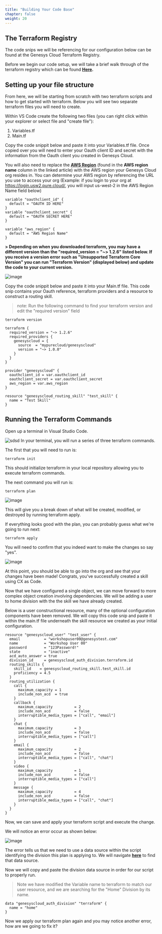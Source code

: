 ```yaml
---
title: "Building Your Code Base"
chapter: false
weight: 20
---
```


## The Terraform Registry

The code snips we will be referencing for our configuration below can be found at the Genesys Cloud Terraform Registry.

Before we begin our code setup, we will take a brief walk through of the terraform registry which can be found **[Here](https://registry.terraform.io/providers/MyPureCloud/genesyscloud/latest/docs).**


## Setting up your file structure

From here, we will be starting from scratch with two terraform scripts and how to get started with terraform. Below you will see two separate terraform files you will need to create.

Within VS Code create the following two files (you can right click within your explorer or select file and "create file"): 
1. Variables.tf
2. Main.tf

Copy the code snippit below and paste it into your Variables.tf file. Once copied over you will need to enter your Oauth client ID and secret with the information from the Oauth client you created in Genesys Cloud. 

You will also need to replace the **[AWS Region](https://help.mypurecloud.com/articles/aws-regions-for-genesys-cloud-deployment/)** (found in the **AWS region name** column in the linked article) with the AWS region your Genesys Cloud org resides in. You can determine your AWS region by referencing the URL you use to access your org (Example: if you login to your org at https://login.usw2.pure.cloud/, you will input us-west-2 in the AWS Region Name field below)

```
variable "oauthclient_id" {
  default = "OAUTH ID HERE"
}
variable "oauthclient_secret" {
  default = "OAUTH SECRET HERE"
}

variable "aws_region" {
  default = "AWS Region Name"
}
```


**> Depending on when you downloaded terraform, you may have a different version than the "required_version = "~> 1.2.6" listed below. If you receive a version error such as "Unsupported Terraform Core Version" you can run "Terraform Version" (displayed below) and update the code to your current version.**

![image](/images/tfversion.PNG)

Copy the code snippit below and paste it into your Main.tf file. This code snip contains your Oauth reference, terraform providers and a resource to construct a routing skill.

> note: Run the following command to find your terraform version and edit the "required version" field 

```
terraform version
```


```
terraform {
  required_version = "~> 1.2.6"
  required_providers {
    genesyscloud = {
      source  = "mypurecloud/genesyscloud"
      version = "~> 1.0.0"
    }
  }
}

provider "genesyscloud" {
  oauthclient_id = var.oauthclient_id
  oauthclient_secret = var.oauthclient_secret
  aws_region = var.aws_region
}

resource "genesyscloud_routing_skill" "test_skill" {
  name = "Test Skill"
}

```
## Running the Terraform Commands

Open up a terminal in Visual Studio Code.

![sdsd](/images/CXTerminal.PNG)
In your terminal, you will run a series of three terraform commands. 

The first that you will need to run is: 
```
terraform init
```
This should initialize terraform in your local repository allowing you to execute terraform commands. 

The next command you will run is: 
```
terraform plan
```
![image](/images/CXTFPlan.PNG)

This will give you a break down of what will be created, modified, or destroyed by running terraform apply. 

If everything looks good with the plan, you can probably guess what we're going to run next: 
```
terraform apply
```
You will need to confirm that you indeed want to make the changes so say "yes". 

![image](/images/CXTFApply.PNG)

At this point, you should be able to go into the org and see that your changes have been made! Congrats, you've successfully created a skill using CX as Code.

Now that we have configured a single object, we can move forward to more complex object creation involving dependencies. We will be adding a user to home division with the the skill we have already created. 

Below is a user constructional resource, many of the optional configuration components have been removed. We will copy this code snip and paste it within the main.tf file underneath the skill resource we created as your initial configuration. 

```
resource "genesyscloud_user" "test_user" {
  email           = "workshopuser00@genesystest.com"
  name            = "Workshop User 00"
  password        = "123Password!"
  state           = "inactive"
  acd_auto_answer = true
  division_id     = genesyscloud_auth_division.terraform.id
  routing_skills {
    skill_id    = genesyscloud_routing_skill.test_skill.id
    proficiency = 4.5
  }
  routing_utilization {
    call {
      maximum_capacity = 1
      include_non_acd  = true
    }
    callback {
      maximum_capacity          = 2
      include_non_acd           = false
      interruptible_media_types = ["call", "email"]
    }
    chat {
      maximum_capacity          = 3
      include_non_acd           = false
      interruptible_media_types = ["call"]
    }
    email {
      maximum_capacity          = 2
      include_non_acd           = false
      interruptible_media_types = ["call", "chat"]
    }
    video {
      maximum_capacity          = 1
      include_non_acd           = false
      interruptible_media_types = ["call"]
    }
    message {
      maximum_capacity          = 4
      include_non_acd           = false
      interruptible_media_types = ["call", "chat"]
    }
  }
}

```

Now, we can save and apply your terraform script and execute the change.

We will notice an error occur as shown below:

![image](/images/terraformerror.png)

The error tells us that we need to use a data source within the script identifying the division this plan is applying to. We will navigate **[here](https://registry.terraform.io/providers/MyPureCloud/genesyscloud/latest/docs/data-sources/auth_division)** to find that data source.



Now we will copy and paste the division data source in order for our script to properly run.

>Note we have modified the Variable name to terraform to match our user resource, and we are searching for the "Home" Division by its name.

```
data "genesyscloud_auth_division" "terraform" {
  name = "home"
}
```
Now we apply our terraform plan again and you may notice another error, how are we going to fix it?